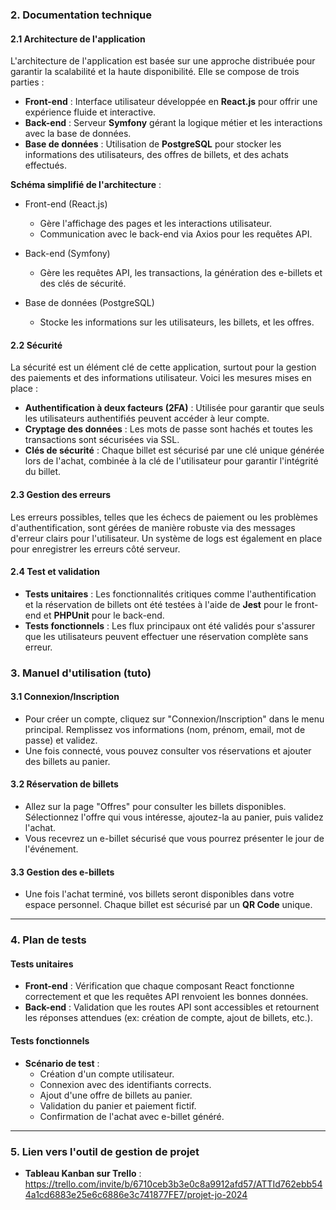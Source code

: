 ### **2. Documentation technique**

#### **2.1 Architecture de l'application**

L'architecture de l'application est basée sur une approche distribuée pour garantir la scalabilité et la haute disponibilité. Elle se compose de trois parties :
- **Front-end** : Interface utilisateur développée en **React.js** pour offrir une expérience fluide et interactive.
- **Back-end** : Serveur **Symfony** gérant la logique métier et les interactions avec la base de données.
- **Base de données** : Utilisation de **PostgreSQL** pour stocker les informations des utilisateurs, des offres de billets, et des achats effectués.

**Schéma simplifié de l'architecture** :

- Front-end (React.js)
  - Gère l'affichage des pages et les interactions utilisateur.
  - Communication avec le back-end via Axios pour les requêtes API.
  
- Back-end (Symfony)
  - Gère les requêtes API, les transactions, la génération des e-billets et des clés de sécurité.
  
- Base de données (PostgreSQL)
  - Stocke les informations sur les utilisateurs, les billets, et les offres.

#### **2.2 Sécurité**

La sécurité est un élément clé de cette application, surtout pour la gestion des paiements et des informations utilisateur. Voici les mesures mises en place :
- **Authentification à deux facteurs (2FA)** : Utilisée pour garantir que seuls les utilisateurs authentifiés peuvent accéder à leur compte.
- **Cryptage des données** : Les mots de passe sont hachés et toutes les transactions sont sécurisées via SSL.
- **Clés de sécurité** : Chaque billet est sécurisé par une clé unique générée lors de l'achat, combinée à la clé de l'utilisateur pour garantir l'intégrité du billet.

#### **2.3 Gestion des erreurs**

Les erreurs possibles, telles que les échecs de paiement ou les problèmes d'authentification, sont gérées de manière robuste via des messages d'erreur clairs pour l'utilisateur. Un système de logs est également en place pour enregistrer les erreurs côté serveur.

#### **2.4 Test et validation**

- **Tests unitaires** : Les fonctionnalités critiques comme l'authentification et la réservation de billets ont été testées à l'aide de **Jest** pour le front-end et **PHPUnit** pour le back-end.
- **Tests fonctionnels** : Les flux principaux ont été validés pour s'assurer que les utilisateurs peuvent effectuer une réservation complète sans erreur.

### **3. Manuel d'utilisation (tuto)**

#### **3.1 Connexion/Inscription**

- Pour créer un compte, cliquez sur "Connexion/Inscription" dans le menu principal. Remplissez vos informations (nom, prénom, email, mot de passe) et validez.
- Une fois connecté, vous pouvez consulter vos réservations et ajouter des billets au panier.

#### **3.2 Réservation de billets**

- Allez sur la page "Offres" pour consulter les billets disponibles. Sélectionnez l'offre qui vous intéresse, ajoutez-la au panier, puis validez l'achat.
- Vous recevrez un e-billet sécurisé que vous pourrez présenter le jour de l'événement.

#### **3.3 Gestion des e-billets**

- Une fois l'achat terminé, vos billets seront disponibles dans votre espace personnel. Chaque billet est sécurisé par un **QR Code** unique.

---

### **4. Plan de tests**

#### **Tests unitaires**

- **Front-end** : Vérification que chaque composant React fonctionne correctement et que les requêtes API renvoient les bonnes données.
- **Back-end** : Validation que les routes API sont accessibles et retournent les réponses attendues (ex: création de compte, ajout de billets, etc.).

#### **Tests fonctionnels**

- **Scénario de test** :
  - Création d'un compte utilisateur.
  - Connexion avec des identifiants corrects.
  - Ajout d'une offre de billets au panier.
  - Validation du panier et paiement fictif.
  - Confirmation de l'achat avec e-billet généré.

---

### **5. Lien vers l'outil de gestion de projet**

- **Tableau Kanban sur Trello** : https://trello.com/invite/b/6710ceb3b3e0c8a9912afd57/ATTId762ebb544a1cd6883e25e6c6886e3c741877FE7/projet-jo-2024
